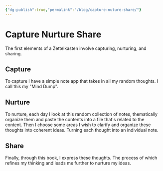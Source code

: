 ```yaml
---
{"dg-publish":true,"permalink":"/blog/capture-nuture-share/"}
---
```


# Capture Nurture Share
The first elements of a Zettelkasten involve capturing, nurturing, and sharing.

##  Capture
To capture I have a simple note app that takes in all my random thoughts.
I call this my "Mind Dump".
## Nurture
To nurture, each day I look at this random collection of notes, thematically organize them and paste the contents into a file that's related to the content.
Then I choose some areas I wish to clarify and organize these thoughts into coherent ideas.
Turning each thought into an individual note.
## Share
Finally, through this book, I express these thoughts.
The process of which refines my thinking and leads me further to nurture my ideas.
